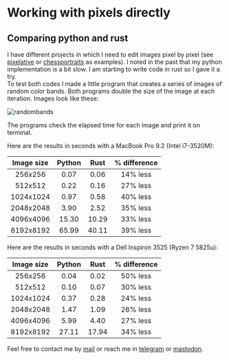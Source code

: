 # Working with pixels directly

## Comparing python and rust

I have different projects in which I need to edit images pixel by pixel (see
[pixelative](https://gitlab.com/azarte/pixelative) or
[chessportraits](https://gitlab.com/azarte/chessportraits) as examples). I noted in
the past that my python implementation is a bit slow. I am starting to write code
in rust so I gave it a try.  
To test both codes I made a little program that creates a series of images of 
random color bands. Both programs double the size of the image at each iteration.
Images look like these:  

![randombands](https://gitlab.com/rodrigovalla/misc/-/raw/master/results/assets/img/randombands.jpg)

The programs check the elapsed time for each image and print it on terminal.  

Here are the results in seconds with a MacBook Pro 9.2 (Intel i7-3520M):  

| Image size | Python | Rust | % difference |
| :--------: | :----: | :--: | :----------: |
| 256x256 | 0.07 | 0.06 | 14% less |
| 512x512 | 0.22 | 0.16 | 27% less |
| 1024x1024 | 0.97 | 0.58 | 40% less |
| 2048x2048 | 3.90 | 2.52 | 35% less |
| 4096x4096 | 15.30 | 10.29 | 33% less |
| 8192x8192 | 65.99 | 40.11 | 39% less |

Here are the results in seconds with a Dell Inspiron 3525 (Ryzen 7 5825u):  

| Image size | Python | Rust | % difference |
| :--------: | :----: | :--: | :----------: |
| 256x256 | 0.04 | 0.02 | 50% less |
| 512x512 | 0.10 | 0.07 | 30% less |
| 1024x1024 | 0.37 | 0.28 | 24% less |
| 2048x2048 | 1.47 | 1.09 | 26% less |
| 4096x4096 | 5.99 | 4.40 | 27% less |
| 8192x8192 | 27.11 | 17.94 | 34% less |

Feel free to contact me by [mail](mailto:rodrigovalla@protonmail.ch) or reach me in
[telegram](https://t.me/rvalla) or [mastodon](https://fosstodon.org/@rvalla).
